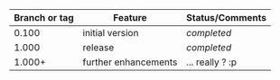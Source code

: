 | Branch or tag | Feature              | Status/Comments   |
|---------------|----------------------|-------------------|
| 0.100         | initial version      | *completed*       |
| 1.000         | release              | *completed*       |
| 1.000+        | further enhancements | ... really ? :p   |



